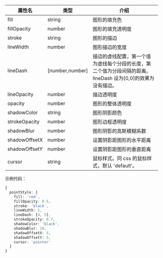 <!--图形样式-->

| 属性名        | 类型            | 介绍                                                                                                         |
| ------------- | --------------- | ------------------------------------------------------------------------------------------------------------ |
| fill          | string          | 图形的填充色                                                                                                 |
| fillOpacity   | number          | 图形的填充透明度                                                                                             |
| stroke        | string          | 图形的描边                                                                                                   |
| lineWidth     | number          | 图形描边的宽度                                                                                               |
| lineDash      | [number,number] | 描边的虚线配置，第一个值为虚线每个分段的长度，第二个值为分段间隔的距离。lineDash 设为[0,0]的效果为没有描边。 |
| lineOpacity   | number          | 描边透明度                                                                                                   |
| opacity       | number          | 图形的整体透明度                                                                                             |
| shadowColor   | string          | 图形阴影颜色                                                                                                 |
| strokeOpacity | number          | 图形边框透明度                                                                                               |
| shadowBlur    | number          | 图形阴影的高斯模糊系数                                                                                       |
| shadowOffsetX | number          | 设置阴影距图形的水平距离                                                                                     |
| shadowOffsetY | number          | 设置阴影距图形的垂直距离                                                                                     |
| cursor        | string          | 鼠标样式。同 css 的鼠标样式，默认 'default'。                                                                |

示例代码：

```ts
{
  pointStyle: {
    fill: 'red',
    fillOpacity: 0.5,
    stroke: 'black',
    lineWidth: 1,
    lineDash: [4, 5],
    strokeOpacity: 0.7,
    shadowColor: 'black',
    shadowBlur: 10,
    shadowOffsetX: 5,
    shadowOffsetY: 5,
    cursor: 'pointer'
  }
}
```
